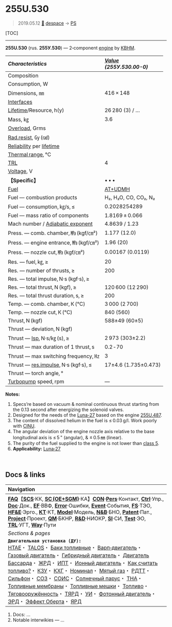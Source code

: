 # 255U.530
> 2019.05.12 [🚀](../index/index.md) [despace](index.md) → [PS](ps.md)

[TOC]

---

**255U.530** (rus. **255У.530**) — 2‑component [engine](ps.md) by [KBHM](zz_kbhm.md).

|*Characteristics*|*[Value](si.md)<br> (255У.530.00-0)*|
|:--|:--|
|Composition| |
|Consumption, W| |
|Dimensions, ㎜|416 × 148|
|[Interfaces](interface.md)| |
|[Lifetime](lifetime.md)/Resource, h(y)|26 280 (3) / …|
|Mass, ㎏|3.6|
|[Overload](vibration.md), Grms| |
|[Rad.resist](ion_rad.md), ㏉ (㎭)| |
|[Reliability](qm.md) per [lifetime](lifetime.md)| |
|[Thermal range](tcs.md), ℃| |
|[TRL](trl.md)|4|
|[Voltage](voltage.md), V| |
|**【Specific】**|• • •|
|[Fuel](fuel.md)|[AT+UDMH](at_plus.md)|
|Fuel — combustion products|H₂, H₂O, CO, CO₂, N₂|
|Fuel — consumption, ㎏/s, ≤|0.2028254289|
|Fuel — mass ratio of components|1.8169 ± 0.066|
|Mach number / [Adiabatic exponent](heat_cr.md)|4.8639 / 1.23|
|Press. — comb. chamber, ㎫ (kgf/㎝²)|1.177 (12.0)|
|Press. — engine entrance, ㎫ (kgf/㎝²)|1.96 (20)|
|Press. — nozzle cut, ㎫ (kgf/㎝²)|0.00167 (0.0119)|
|Res. — fuel, ㎏, ≥|20|
|Res. — number of thrusts, ≥|200|
|Res. — total impulse, N·s (kgf·s), ≥| |
|Res. — total thrust, N (kgf), ≥|120 600 (12 290)|
|Res. — total thrust duration, s, ≥|200|
|Temp. — comb. chamber, К (℃)|3 000 (2 700)|
|Temp. — nozzle cut, К (℃)|840 (560)|
|Thrust, N (kgf)|588±49 (60±5)|
|Thrust — deviation, N (kgf)| |
|Thrust — [Isp](isp.md), N·s/㎏ (s), ≥|2 973 (303±2.2)|
|Thrust — max duration of 1 thrust, s|0.2 ‑ 70|
|Thrust — max switching frequency, ㎐|3|
|Thrust — [res.impulse](ing.md), N·s (kgf·s), ≤|17±4.6 (1.735±0.473)|
|Thrust — torch angle, °| |
|[Turbopump](turbopump.md) speed, rpm|—|

**Notes:**

   1. Specs’re based on vacuum & nominal continuous thrust starting from the 0.13 second after energizing the solenoid valves.
   1. Designed for the needs of the [Luna-27](luna_27.md) based on the engine [255U.487](255u_487.md).
   1. The content of dissolved helium in the fuel is ≤ 0.03 g/l. Work poorly with [CINU](cinu.md).
   1. The angular deviation of the engine nozzle axis relative to the base longitudinal axis is ≤ 5 " (angular), & ≤ 0.5 ㎜ (linear).
   1. The purity of the fuel supplied to the engine is not lower than [class 5](clean_lvl.md).
   1. **Applicability:** [Luna‑27](луна_27.md)



<p style="page-break-after:always"> </p>

## Docs & links
|Navigation|
|:--|
|**[FAQ](faq.md)**【**[SCS](scs.md)**·КК, **[SC (OE+SGM)](sc.md)**·КА】**[CON](contact.md)·[Pers](person.md)**·Контакт, **[Ctrl](control.md)**·Упр., **[Doc](doc.md)**·Док., **[EF](ef.md)**·ВВФ, **[Error](error.md)**·Ошибки, **[Event](event.md)**·События, **[FS](fs.md)**·ТЭО, **[HF&E](hfe.md)**·Эрго., **[KT](kt.md)**·КТ, **[Model](model.md)**·Модель, **[N&B](nnb.md)**·БНО, **[Patent](патент.md)**·Пат., **[Project](project.md)**·Проект, **[QM](qm.md)**·БКНР, **[R&D](rnd.md)**·НИОКР, **[SI](si.md)**·СИ, **[Test](test.md)**·ЭО, **[TRL](trl.md)**·УГТ, **[Way](way.md)**·Пути|
|*Sections & pages*|
|**`Двигательная установка (ДУ):`**<br> [HTAE](htae.md)・ [TALOS](talos.md)・ [Баки топливные](fuel_tank.md)・ [Варп‑двигатель](warp_drive.md)・ [Газовый двигатель](cgt.md)・ [Гибридный двигатель](гбрд.md)・ [Двигатель Бассарда](bussard_ramjet.md)・ [ЖРД](lpr.md)・ [ИПТ](ing.md)・ [Ионный двигатель](иод.md)・ [Как считать топливо?](si.md)・ [КЗУ](cinu.md)・ [КХГ](cgs.md)・ [Номинал](nominal.md)・ [Мятый газ](exhsteam.md)・ [РДТТ](spr.md)・ [Сильфон](сильфон.md)・ [СОЗ](соз.md)・ [СОИС](соис.md)・ [Солнечный парус](солнечный_парус.md)・ [ТНА](turbopump.md)・ [Топливные мембраны](топливные_мембраны.md)・ [Топливные мешки](топливные_мешки.md)・ [Топливо](fuel.md)・ [Тяговооружённость](ttwr.md)・ [ТЯРД](тярд.md)・ [УИ](isp.md)・ [Фотонный двигатель](фотонный_двигатель.md)・ [ЭРД](epsp.md)・ [Эффект Оберта](oberth_eff.md)・ [ЯРД](ntr.md)|

   1. Docs: …
   1. Notable interwikies — …

